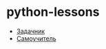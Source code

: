 # python-lessons

* <a href="https://pythonworld.ru/osnovy/tasks.html" target="_blank">Задачник</a>
* <a href="https://pythonworld.ru/samouchitel-python" target="_blank">Самоучитель</a>